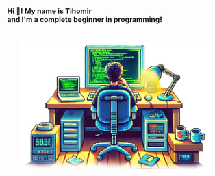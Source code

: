 <h3 align="left">Hi 👋! My name is Tihomir <br> and I'm a complete beginner in programming!</h3>

###

###
<br clear="left">

<div align="center">
  <img height="300" src="image.png"  />
</div>

###

